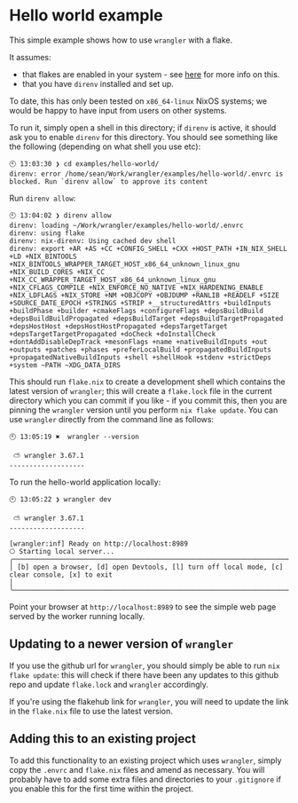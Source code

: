 # Hello world example

This simple example shows how to use `wrangler` with a flake.

It assumes:
- that flakes are enabled in your system - see [here](https://nixos.wiki/wiki/flakes) for more info on this.
- that you have `direnv` installed and set up.

To date, this has only been tested on `x86_64-linux` NixOS systems; we would be
happy to have input from users on other systems.

To run it, simply open a shell in this directory; if `direnv` is active, it 
should ask you to enable `direnv` for this directory. You should see something 
like the following (depending on what shell you use etc):

```shell
🕙 13:03:30 ❯ cd examples/hello-world/
direnv: error /home/sean/Work/wrangler/examples/hello-world/.envrc is blocked. Run `direnv allow` to approve its content
```

Run `direnv allow`:

```shell:
🕙 13:04:02 ❯ direnv allow
direnv: loading ~/Work/wrangler/examples/hello-world/.envrc
direnv: using flake
direnv: nix-direnv: Using cached dev shell
direnv: export +AR +AS +CC +CONFIG_SHELL +CXX +HOST_PATH +IN_NIX_SHELL +LD +NIX_BINTOOLS +NIX_BINTOOLS_WRAPPER_TARGET_HOST_x86_64_unknown_linux_gnu +NIX_BUILD_CORES +NIX_CC +NIX_CC_WRAPPER_TARGET_HOST_x86_64_unknown_linux_gnu +NIX_CFLAGS_COMPILE +NIX_ENFORCE_NO_NATIVE +NIX_HARDENING_ENABLE +NIX_LDFLAGS +NIX_STORE +NM +OBJCOPY +OBJDUMP +RANLIB +READELF +SIZE +SOURCE_DATE_EPOCH +STRINGS +STRIP +__structuredAttrs +buildInputs +buildPhase +builder +cmakeFlags +configureFlags +depsBuildBuild +depsBuildBuildPropagated +depsBuildTarget +depsBuildTargetPropagated +depsHostHost +depsHostHostPropagated +depsTargetTarget +depsTargetTargetPropagated +doCheck +doInstallCheck +dontAddDisableDepTrack +mesonFlags +name +nativeBuildInputs +out +outputs +patches +phases +preferLocalBuild +propagatedBuildInputs +propagatedNativeBuildInputs +shell +shellHook +stdenv +strictDeps +system ~PATH ~XDG_DATA_DIRS
```

This should run `flake.nix` to create a development shell which contains the latest version 
of `wrangler`; this will create a `flake.lock` file in the current directory which you can 
commit if you like - if you commit this, then you are pinning the `wrangler` version until 
you perform `nix flake update`. You can use `wrangler` directly from the command line as 
follows:

```shell
🕙 13:05:19 ✖  wrangler --version

 ⛅️ wrangler 3.67.1
-------------------
```

To run the hello-world application locally:

```shell
🕙 13:05:22 ❯ wrangler dev

 ⛅️ wrangler 3.67.1
-------------------

[wrangler:inf] Ready on http://localhost:8989
⎔ Starting local server...
╭─────────────────────────────────────────────────────────────────────────────────────────────────────────────────────────────────────────────────────────────╮
│ [b] open a browser, [d] open Devtools, [l] turn off local mode, [c] clear console, [x] to exit                                                              │
╰─────────────────────────────────────────────────────────────────────────────────────────────────────────────────────────────────────────────────────────────╯
```

Point your browser at `http://localhost:8989` to see the simple web page served
by the worker running locally.

## Updating to a newer version of `wrangler`

If you use the github url for `wrangler`, you should simply be able to run `nix
flake update`: this will check if there have been any updates to this github
repo and update `flake.lock` and `wrangler` accordingly.

If you're using the flakehub link for `wrangler`, you will need to update the 
link in the `flake.nix` file to use the latest version.

## Adding this to an existing project

To add this functionality to an existing project which uses `wrangler`, simply 
copy the `.envrc` and `flake.nix` files and amend as necessary. You will probably 
have to add some extra files and directories to your `.gitignore` if you enable 
this for the first time within the project.
